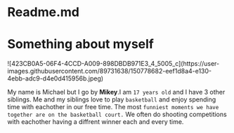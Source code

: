 # Readme.md
<h1>
Something about myself
</h1>
![423CB0A5-06F4-4CCD-A009-898DBDB971E3_4_5005_c](https://user-images.githubusercontent.com/89731638/150778682-eef1d8a4-e130-4ebb-adc9-d4e0d415956b.jpeg)


My name is Michael but I go by __Mikey__.I am `17 years old` and I have 3 other siblings. Me and my siblings love to play `basketball` and enjoy spending time with eachother in our free time. The most `funniest moments we have together are on the basketball court.` We often do shooting competitions with eachother having a diffrent winner each and every time.
